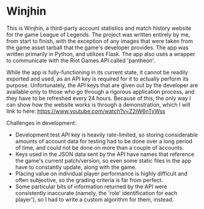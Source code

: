 # Winjhin

This is Winjhin, a third-party account statistics and match history website for the game League of Legends. The project was written entirely by me, from start to finish, with the exception of any images that were taken from the game asset tarball that the game's developer provides.
The app was written primarily in Python, and utilizes Flask. The app also uses a wrapper to communicate with the Riot Games API called 'pantheon'.

While the app is fully-functioning in its current state, it cannot be readily exported and used, as an API key is required for it to actually perform its purpose. Unfortunately, the API keys that are given out by the developer
are available only to those who go through a rigorous application process, and they have to be refreshed every 24 hours. Because of this, the only way I can show how the website works is through a demonstration, which I will link to here:
https://www.youtube.com/watch?v=Z2iW6nTvWss

Challenges in development:
- Development test API key is heavily rate-limited, so storing considerable amounts of account data for testing had to be done over a long period of time, and could not be done on more than a couple of accounts.
- Keys used in the JSON data sent by the API have names that reference the game's current patch/version, so even some static files in the app have to constantly update, along with the game.
- Placing value on individual player performance is highly difficult and often subjective, so the grading criteria is far from perfect.
- Some particular bits of information returned by the API were consistently inaccurate (namely, the 'role' identification for each player'), so I had to write a custom algorithm for them, instead.
